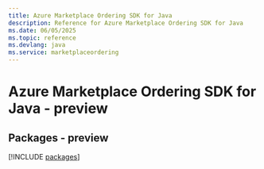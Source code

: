 ```yaml
---
title: Azure Marketplace Ordering SDK for Java
description: Reference for Azure Marketplace Ordering SDK for Java
ms.date: 06/05/2025
ms.topic: reference
ms.devlang: java
ms.service: marketplaceordering
---
```

# Azure Marketplace Ordering SDK for Java - preview
## Packages - preview
[!INCLUDE [packages](marketplace-ordering-index.md)]